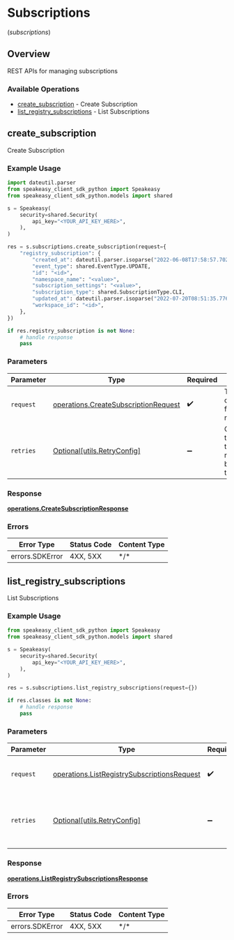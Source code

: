 # Subscriptions
(*subscriptions*)

## Overview

REST APIs for managing subscriptions

### Available Operations

* [create_subscription](#create_subscription) - Create Subscription
* [list_registry_subscriptions](#list_registry_subscriptions) - List Subscriptions

## create_subscription

Create Subscription

### Example Usage

```python
import dateutil.parser
from speakeasy_client_sdk_python import Speakeasy
from speakeasy_client_sdk_python.models import shared

s = Speakeasy(
    security=shared.Security(
        api_key="<YOUR_API_KEY_HERE>",
    ),
)

res = s.subscriptions.create_subscription(request={
    "registry_subscription": {
        "created_at": dateutil.parser.isoparse("2022-06-08T17:58:57.702Z"),
        "event_type": shared.EventType.UPDATE,
        "id": "<id>",
        "namespace_name": "<value>",
        "subscription_settings": "<value>",
        "subscription_type": shared.SubscriptionType.CLI,
        "updated_at": dateutil.parser.isoparse("2022-07-20T08:51:35.776Z"),
        "workspace_id": "<id>",
    },
})

if res.registry_subscription is not None:
    # handle response
    pass

```

### Parameters

| Parameter                                                                                    | Type                                                                                         | Required                                                                                     | Description                                                                                  |
| -------------------------------------------------------------------------------------------- | -------------------------------------------------------------------------------------------- | -------------------------------------------------------------------------------------------- | -------------------------------------------------------------------------------------------- |
| `request`                                                                                    | [operations.CreateSubscriptionRequest](../../models/operations/createsubscriptionrequest.md) | :heavy_check_mark:                                                                           | The request object to use for the request.                                                   |
| `retries`                                                                                    | [Optional[utils.RetryConfig]](../../models/utils/retryconfig.md)                             | :heavy_minus_sign:                                                                           | Configuration to override the default retry behavior of the client.                          |

### Response

**[operations.CreateSubscriptionResponse](../../models/operations/createsubscriptionresponse.md)**

### Errors

| Error Type      | Status Code     | Content Type    |
| --------------- | --------------- | --------------- |
| errors.SDKError | 4XX, 5XX        | \*/\*           |

## list_registry_subscriptions

List Subscriptions

### Example Usage

```python
from speakeasy_client_sdk_python import Speakeasy
from speakeasy_client_sdk_python.models import shared

s = Speakeasy(
    security=shared.Security(
        api_key="<YOUR_API_KEY_HERE>",
    ),
)

res = s.subscriptions.list_registry_subscriptions(request={})

if res.classes is not None:
    # handle response
    pass

```

### Parameters

| Parameter                                                                                                  | Type                                                                                                       | Required                                                                                                   | Description                                                                                                |
| ---------------------------------------------------------------------------------------------------------- | ---------------------------------------------------------------------------------------------------------- | ---------------------------------------------------------------------------------------------------------- | ---------------------------------------------------------------------------------------------------------- |
| `request`                                                                                                  | [operations.ListRegistrySubscriptionsRequest](../../models/operations/listregistrysubscriptionsrequest.md) | :heavy_check_mark:                                                                                         | The request object to use for the request.                                                                 |
| `retries`                                                                                                  | [Optional[utils.RetryConfig]](../../models/utils/retryconfig.md)                                           | :heavy_minus_sign:                                                                                         | Configuration to override the default retry behavior of the client.                                        |

### Response

**[operations.ListRegistrySubscriptionsResponse](../../models/operations/listregistrysubscriptionsresponse.md)**

### Errors

| Error Type      | Status Code     | Content Type    |
| --------------- | --------------- | --------------- |
| errors.SDKError | 4XX, 5XX        | \*/\*           |
